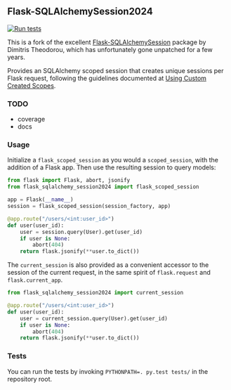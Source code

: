 ## Flask-SQLAlchemySession2024

[![Run tests](https://github.com/e-c-d/flask-sqlalchemy-session2024/actions/workflows/python-package.yml/badge.svg)](https://github.com/e-c-d/flask-sqlalchemy-session2024/actions/workflows/python-package.yml)

This is a fork of the excellent
[Flask-SQLAlchemySession](https://github.com/dtheodor/flask-sqlalchemy-session/)
package by Dimitris Theodorou, which has unfortunately gone unpatched for a
few years.

Provides an SQLAlchemy scoped session that creates
unique sessions per Flask request, following the guidelines documented at
[Using Custom Created Scopes](https://docs.sqlalchemy.org/en/20/orm/contextual.html).

### TODO

- coverage
- docs

### Usage

Initialize a `flask_scoped_session` as you would a
`scoped_session`, with the addition of a Flask
app. Then use the resulting session to query models:

```python
from flask import Flask, abort, jsonify
from flask_sqlalchemy_session2024 import flask_scoped_session

app = Flask(__name__)
session = flask_scoped_session(session_factory, app)

@app.route("/users/<int:user_id>")
def user(user_id):
    user = session.query(User).get(user_id)
    if user is None:
        abort(404)
    return flask.jsonify(**user.to_dict())
```

The `current_session` is also provided as a convenient accessor to the session
of the current request, in the same spirit of `flask.request` and
`flask.current_app`.

```python
from flask_sqlalchemy_session2024 import current_session

@app.route("/users/<int:user_id>")
def user(user_id):
    user = current_session.query(User).get(user_id)
    if user is None:
        abort(404)
    return flask.jsonify(**user.to_dict())
```


### Tests

You can run the tests by invoking `PYTHONPATH=. py.test tests/` in the repository root.
